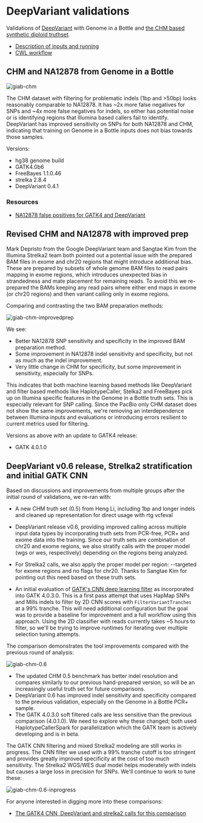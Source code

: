 # DeepVariant validations

Validations of [DeepVariant](https://github.com/google/deepvariant) with Genome
in a Bottle and [the CHM based synthetic diploid truthset](https://gatkforums.broadinstitute.org/gatk/discussion/10912/what-is-truth-or-how-an-accident-of-nature-can-illuminate-our-path).

- [Description of inputs and running](https://github.com/bcbio/bcbio_validation_workflows#synthetic-diploid-chm-and-genome-in-a-bottle)
- [CWL workflow](https://github.com/bcbio/bcbio_validation_workflows/tree/master/giab-chm)

## CHM and NA12878 from Genome in a Bottle

![giab-chm](giab-chm/grading-summary-combined.png)

The CHM dataset with filtering for problematic indels (1bp and >50bp) looks
reasonably comparable to NA12878. It has ~2x more false negatives for SNPs and
~4x more false negatives for indels, so either has potential noise or is
identifying regions that Illumina based callers fail to identify.
DeepVariant has improved sensitivity on SNPs for both NA12878 and CHM,
indicating that training on Genome in a Bottle inputs does not bias towards
those samples.

Versions:
- hg38 genome build
- GATK4.0b6
- FreeBayes 1.1.0.46
- strelka 2.8.4
- DeepVariant 0.4.1

### Resources

- [NA12878 false positives for GATK4 and DeepVariant](https://s3.amazonaws.com/chapmanb/validation/giab-chm/NA12878-gatk4-dp-fps.tar.gz) 

## Revised CHM and NA12878 with improved prep

Mark Depristo from the Google DeepVariant team and Sangtae Kim from the Illumina
Strelka2 team both pointed out a potential issue with the prepared BAM files in
exome and chr20 regions that might introduce additional bias. These are prepared
by subsets of whole genome BAM files to read pairs mapping in exome regions,
which introduces unexpected bias in strandedness and mate placement for
remaining reads. To avoid this we re-prepared the BAMs keeping any read pairs
where either end maps in exome (or chr20 regions) and then variant calling only
in exome regions.

Comparing and contrasting the two BAM preparation methods:

![giab-chm-improvedprep](giab-chm-improvedprep/grading-summary-combined.png)

We see:

- Better NA12878 SNP sensitivity and specificity in the improved BAM
  preparation method.
- Some improvement in NA12878 indel sensitivity and specificity, but not as
  much as the indel improvement.
- Very little change in CHM for specificity, but some improvement in
  sensitivity, especially for SNPs.

This indicates that both machine learning based methods like DeepVariant and
filter based methods like HaplotypeCaller, Stelka2 and FreeBayes pick up on
Illumina specific features in the Genome in a Bottle truth sets. This is
especially relevant for SNP calling. Since the PacBio only CHM dataset
does not show the same improvements, we're removing an interdependence
between Illumina inputs and evaluations or introducing errors
resilient to current metrics used for filtering.

Versions as above with an update to GATK4 release:
- GATK 4.0.1.0

## DeepVariant v0.6 release, Strelka2 stratification and initial GATK CNN

Based on discussions and improvements from multiple groups after the initial
round of validations, we re-ran with:

- A new CHM truth set (0.5) from Heng Li, including 1bp and longer indels and
  cleaned up representation for direct usage with rtg vcfeval

- DeepVariant release v0.6, providing improved calling across multiple input data
  types by incorporating truth sets from PCR-free, PCR+ and exome data into the
  training. Since our truth sets are combination of chr20 and exome regions, we
  also stratify calls with the proper model (wgs or wes, respectively) depending
  on the regions being analyzed.

- For Strelka2 calls, we also apply the proper model per region: --targeted for
  exome regions and no flags for chr20. Thanks to Sangtae Kim for pointing out
  this need based on these truth sets.

- An initial evaluation of
  [GATK's CNN deep learning filter](https://gatkforums.broadinstitute.org/gatk/discussion/10996/deep-learning-in-gatk4)
  as incorporated into GATK 4.0.3.0. This is a first pass attempt that uses
  HapMap SNPs and Mills indels to filter by 2D CNN scores with
  `FilterVariantTranches` at a 99% tranche. This will need additional
  configuration but the goal was to provide a baseline for improvement and a
  full workflow using this approach. Using the 2D classifier with reads
  currently takes ~5 hours to filter, so we'll be trying to improve runtimes for
  iterating over multiple selection tuning attempts.

The comparison demonstrates the tool improvements compared with the previous
round of analysis:

![giab-chm-0.6](giab-chm-0.6/grading-summary-combined.png)

- The updated CHM 0.5 benchmark has better indel resolution and compares
  similarly to our previous hand-prepared version, so will be an increasingly
  useful truth set for future comparisons.
- DeepVariant 0.6 has improved indel sensitivity and specificity compared to the
  previous validation, especially on the Genome in a Bottle PCR+ sample.
- The GATK 4.0.3.0 soft filtered calls are less sensitive than the previous
  comparison (4.0.1.0). We need to explore why these changed; both used
  HaplotypeCallerSpark for parallelization which the GATK team is actively
  developing and is in beta.

The GATK CNN filtering and mixed Strelka2 modeling are still works in progress.
The CNN filter we used with a 99% tranche cutoff is too stringent and provides
greatly improved specificity at the cost of too much sensitivity. The Strelka2
WGS/WES dual model helps moderately with indels but causes a large loss in
precision for SNPs. We'll continue to work to tune these:

![giab-chm-0.6-inprogress](giab-chm-0.6/grading-summary-combined-inprogress.png)

For anyone interested in digging more into these comparisons:

- [The GATK4 CNN, DeepVariant and strelka2 calls for this comparison](https://s3.amazonaws.com/bcbio/validation/bcbio_validate_gatk4_cnn_dv.tar.gz)

